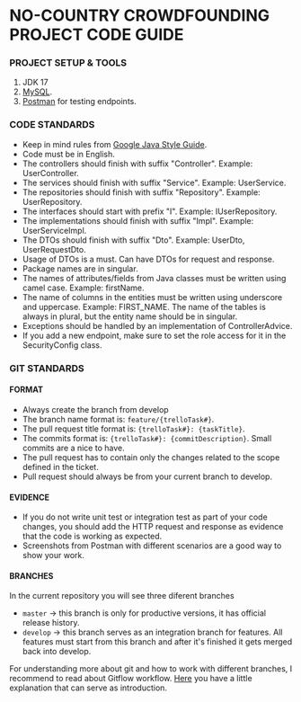 # NO-COUNTRY CROWDFOUNDING PROJECT CODE GUIDE 

### PROJECT SETUP & TOOLS
1. JDK 17
2. [MySQL](https://dev.mysql.com/doc/refman/8.0/en/installing.html).
3. [Postman](https://www.postman.com/downloads/) for testing endpoints.

### CODE STANDARDS
- Keep in mind rules from [Google Java Style Guide](https://google.github.io/styleguide/javaguide.html).
- Code must be in English.
- The controllers should finish with suffix "Controller". Example: UserController.
- The services should finish with suffix "Service". Example: UserService.
- The repositories should finish with suffix "Repository". Example: UserRepository.
- The interfaces should start with prefix "I". Example: IUserRepository.
- The implementations should finish with suffix "Impl". Example: UserServiceImpl.
- The DTOs should finish with suffix "Dto". Example: UserDto, UserRequestDto.
- Usage of DTOs is a must. Can have DTOs for request and response.
- Package names are in singular.
- The names of attributes/fields from Java classes must be written using camel case. Example: firstName.
- The name of columns in the entities must be written using underscore and uppercase. Example: FIRST_NAME. The name of the tables is always in plural, but the entity name should be in singular.
- Exceptions should be handled by an implementation of ControllerAdvice.  
- If you add a new endpoint, make sure to set the role access for it in the SecurityConfig class.

### GIT STANDARDS

#### FORMAT
- Always create the branch from develop
- The branch name format is: `feature/{trelloTask#}`.
- The pull request title format is: `{trelloTask#}: {taskTitle}`.
- The commits format is: `{trelloTask#}: {commitDescription}`. Small commits are a nice to have.
- The pull request has to contain only the changes related to the scope defined in the ticket.
- Pull request should always be from your current branch to develop.

#### EVIDENCE
- If you do not write unit test or integration test as part of your code changes, you should add the HTTP request and response as evidence that the code is working as expected.
- Screenshots from Postman with different scenarios are a good way to show your work.

#### BRANCHES
In the current repository you will see three diferent branches
- `master` -> this branch is only for productive versions, it has official release history.
- `develop` -> this branch serves as an integration branch for features. All features must start from this branch and after it's finished it gets merged back into develop.

For understanding more about git and how to work with different branches, I recommend to read about Gitflow workflow. [Here](https://www.atlassian.com/git/tutorials/comparing-workflows/gitflow-workflow) you have a little explanation that can serve as introduction.

